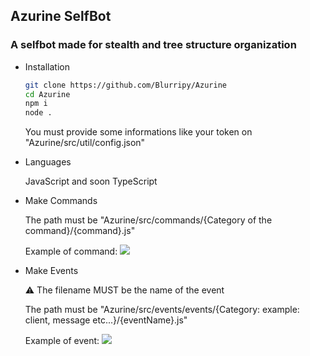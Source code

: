 ## Azurine SelfBot

### A selfbot made for stealth and tree structure organization

- Installation
    ```bash
    git clone https://github.com/Blurripy/Azurine
    cd Azurine
    npm i
    node .
    ```
    
    You must provide some informations like your token on "Azurine/src/util/config.json" 

- Languages

    JavaScript and soon TypeScript

- Make Commands

    The path must be "Azurine/src/commands/{Category of the command}/{command}.js"

    Example of command:
      ![](https://cdn.discordapp.com/attachments/903002196013101056/943261759463120977/code_example.png)

- Make Events

    ⚠️ The filename MUST be the name of the event
    
    The path must be "Azurine/src/events/events/{Category: example: client, message etc...}/{eventName}.js"
    
    Example of event:
      ![](https://cdn.discordapp.com/attachments/903002196013101056/943265748569174046/event_example.png)
